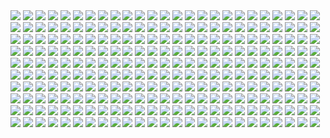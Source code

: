 <img src='CUFSF/1.jpg' aligh=center>
<img src='CUFSF/2.jpg' aligh=center>
<img src='CUFSF/3.jpg' aligh=center>
<img src='CUFSF/4.jpg' aligh=center>
<img src='CUFSF/5.jpg' aligh=center>
<img src='CUFSF/6.jpg' aligh=center>
<img src='CUFSF/7.jpg' aligh=center>
<img src='CUFSF/8.jpg' aligh=center>
<img src='CUFSF/9.jpg' aligh=center>
<img src='CUFSF/10.jpg' aligh=center>
<img src='CUFSF/11.jpg' aligh=center>
<img src='CUFSF/12.jpg' aligh=center>
<img src='CUFSF/13.jpg' aligh=center>
<img src='CUFSF/14.jpg' aligh=center>
<img src='CUFSF/15.jpg' aligh=center>
<img src='CUFSF/16.jpg' aligh=center>
<img src='CUFSF/17.jpg' aligh=center>
<img src='CUFSF/18.jpg' aligh=center>
<img src='CUFSF/19.jpg' aligh=center>
<img src='CUFSF/20.jpg' aligh=center>
<img src='CUFSF/21.jpg' aligh=center>
<img src='CUFSF/22.jpg' aligh=center>
<img src='CUFSF/23.jpg' aligh=center>
<img src='CUFSF/24.jpg' aligh=center>
<img src='CUFSF/25.jpg' aligh=center>
<img src='CUFSF/26.jpg' aligh=center>
<img src='CUFSF/27.jpg' aligh=center>
<img src='CUFSF/28.jpg' aligh=center>
<img src='CUFSF/29.jpg' aligh=center>
<img src='CUFSF/30.jpg' aligh=center>
<img src='CUFSF/31.jpg' aligh=center>
<img src='CUFSF/32.jpg' aligh=center>
<img src='CUFSF/33.jpg' aligh=center>
<img src='CUFSF/34.jpg' aligh=center>
<img src='CUFSF/35.jpg' aligh=center>
<img src='CUFSF/36.jpg' aligh=center>
<img src='CUFSF/37.jpg' aligh=center>
<img src='CUFSF/38.jpg' aligh=center>
<img src='CUFSF/39.jpg' aligh=center>
<img src='CUFSF/40.jpg' aligh=center>
<img src='CUFSF/41.jpg' aligh=center>
<img src='CUFSF/42.jpg' aligh=center>
<img src='CUFSF/43.jpg' aligh=center>
<img src='CUFSF/44.jpg' aligh=center>
<img src='CUFSF/45.jpg' aligh=center>
<img src='CUFSF/46.jpg' aligh=center>
<img src='CUFSF/47.jpg' aligh=center>
<img src='CUFSF/48.jpg' aligh=center>
<img src='CUFSF/49.jpg' aligh=center>
<img src='CUFSF/50.jpg' aligh=center>
<img src='CUFSF/51.jpg' aligh=center>
<img src='CUFSF/52.jpg' aligh=center>
<img src='CUFSF/53.jpg' aligh=center>
<img src='CUFSF/54.jpg' aligh=center>
<img src='CUFSF/55.jpg' aligh=center>
<img src='CUFSF/56.jpg' aligh=center>
<img src='CUFSF/57.jpg' aligh=center>
<img src='CUFSF/58.jpg' aligh=center>
<img src='CUFSF/59.jpg' aligh=center>
<img src='CUFSF/60.jpg' aligh=center>
<img src='CUFSF/61.jpg' aligh=center>
<img src='CUFSF/62.jpg' aligh=center>
<img src='CUFSF/63.jpg' aligh=center>
<img src='CUFSF/64.jpg' aligh=center>
<img src='CUFSF/65.jpg' aligh=center>
<img src='CUFSF/66.jpg' aligh=center>
<img src='CUFSF/67.jpg' aligh=center>
<img src='CUFSF/68.jpg' aligh=center>
<img src='CUFSF/69.jpg' aligh=center>
<img src='CUFSF/70.jpg' aligh=center>
<img src='CUFSF/71.jpg' aligh=center>
<img src='CUFSF/72.jpg' aligh=center>
<img src='CUFSF/73.jpg' aligh=center>
<img src='CUFSF/74.jpg' aligh=center>
<img src='CUFSF/75.jpg' aligh=center>
<img src='CUFSF/76.jpg' aligh=center>
<img src='CUFSF/77.jpg' aligh=center>
<img src='CUFSF/78.jpg' aligh=center>
<img src='CUFSF/79.jpg' aligh=center>
<img src='CUFSF/80.jpg' aligh=center>
<img src='CUFSF/81.jpg' aligh=center>
<img src='CUFSF/82.jpg' aligh=center>
<img src='CUFSF/83.jpg' aligh=center>
<img src='CUFSF/84.jpg' aligh=center>
<img src='CUFSF/85.jpg' aligh=center>
<img src='CUFSF/86.jpg' aligh=center>
<img src='CUFSF/87.jpg' aligh=center>
<img src='CUFSF/88.jpg' aligh=center>
<img src='CUFSF/89.jpg' aligh=center>
<img src='CUFSF/90.jpg' aligh=center>
<img src='CUFSF/91.jpg' aligh=center>
<img src='CUFSF/92.jpg' aligh=center>
<img src='CUFSF/93.jpg' aligh=center>
<img src='CUFSF/94.jpg' aligh=center>
<img src='CUFSF/95.jpg' aligh=center>
<img src='CUFSF/96.jpg' aligh=center>
<img src='CUFSF/97.jpg' aligh=center>
<img src='CUFSF/98.jpg' aligh=center>
<img src='CUFSF/99.jpg' aligh=center>
<img src='CUFSF/100.jpg' aligh=center>
<img src='CUFSF/101.jpg' aligh=center>
<img src='CUFSF/102.jpg' aligh=center>
<img src='CUFSF/103.jpg' aligh=center>
<img src='CUFSF/104.jpg' aligh=center>
<img src='CUFSF/105.jpg' aligh=center>
<img src='CUFSF/106.jpg' aligh=center>
<img src='CUFSF/107.jpg' aligh=center>
<img src='CUFSF/108.jpg' aligh=center>
<img src='CUFSF/109.jpg' aligh=center>
<img src='CUFSF/110.jpg' aligh=center>
<img src='CUFSF/111.jpg' aligh=center>
<img src='CUFSF/112.jpg' aligh=center>
<img src='CUFSF/113.jpg' aligh=center>
<img src='CUFSF/114.jpg' aligh=center>
<img src='CUFSF/115.jpg' aligh=center>
<img src='CUFSF/116.jpg' aligh=center>
<img src='CUFSF/117.jpg' aligh=center>
<img src='CUFSF/118.jpg' aligh=center>
<img src='CUFSF/119.jpg' aligh=center>
<img src='CUFSF/120.jpg' aligh=center>
<img src='CUFSF/121.jpg' aligh=center>
<img src='CUFSF/122.jpg' aligh=center>
<img src='CUFSF/123.jpg' aligh=center>
<img src='CUFSF/124.jpg' aligh=center>
<img src='CUFSF/125.jpg' aligh=center>
<img src='CUFSF/126.jpg' aligh=center>
<img src='CUFSF/127.jpg' aligh=center>
<img src='CUFSF/128.jpg' aligh=center>
<img src='CUFSF/129.jpg' aligh=center>
<img src='CUFSF/130.jpg' aligh=center>
<img src='CUFSF/131.jpg' aligh=center>
<img src='CUFSF/132.jpg' aligh=center>
<img src='CUFSF/133.jpg' aligh=center>
<img src='CUFSF/134.jpg' aligh=center>
<img src='CUFSF/135.jpg' aligh=center>
<img src='CUFSF/136.jpg' aligh=center>
<img src='CUFSF/137.jpg' aligh=center>
<img src='CUFSF/138.jpg' aligh=center>
<img src='CUFSF/139.jpg' aligh=center>
<img src='CUFSF/140.jpg' aligh=center>
<img src='CUFSF/141.jpg' aligh=center>
<img src='CUFSF/142.jpg' aligh=center>
<img src='CUFSF/143.jpg' aligh=center>
<img src='CUFSF/144.jpg' aligh=center>
<img src='CUFSF/145.jpg' aligh=center>
<img src='CUFSF/146.jpg' aligh=center>
<img src='CUFSF/147.jpg' aligh=center>
<img src='CUFSF/148.jpg' aligh=center>
<img src='CUFSF/149.jpg' aligh=center>
<img src='CUFSF/150.jpg' aligh=center>
<img src='CUFSF/151.jpg' aligh=center>
<img src='CUFSF/152.jpg' aligh=center>
<img src='CUFSF/153.jpg' aligh=center>
<img src='CUFSF/154.jpg' aligh=center>
<img src='CUFSF/155.jpg' aligh=center>
<img src='CUFSF/156.jpg' aligh=center>
<img src='CUFSF/157.jpg' aligh=center>
<img src='CUFSF/158.jpg' aligh=center>
<img src='CUFSF/159.jpg' aligh=center>
<img src='CUFSF/160.jpg' aligh=center>
<img src='CUFSF/161.jpg' aligh=center>
<img src='CUFSF/162.jpg' aligh=center>
<img src='CUFSF/163.jpg' aligh=center>
<img src='CUFSF/164.jpg' aligh=center>
<img src='CUFSF/165.jpg' aligh=center>
<img src='CUFSF/166.jpg' aligh=center>
<img src='CUFSF/167.jpg' aligh=center>
<img src='CUFSF/168.jpg' aligh=center>
<img src='CUFSF/169.jpg' aligh=center>
<img src='CUFSF/170.jpg' aligh=center>
<img src='CUFSF/171.jpg' aligh=center>
<img src='CUFSF/172.jpg' aligh=center>
<img src='CUFSF/173.jpg' aligh=center>
<img src='CUFSF/174.jpg' aligh=center>
<img src='CUFSF/175.jpg' aligh=center>
<img src='CUFSF/176.jpg' aligh=center>
<img src='CUFSF/177.jpg' aligh=center>
<img src='CUFSF/178.jpg' aligh=center>
<img src='CUFSF/179.jpg' aligh=center>
<img src='CUFSF/180.jpg' aligh=center>
<img src='CUFSF/181.jpg' aligh=center>
<img src='CUFSF/182.jpg' aligh=center>
<img src='CUFSF/183.jpg' aligh=center>
<img src='CUFSF/184.jpg' aligh=center>
<img src='CUFSF/185.jpg' aligh=center>
<img src='CUFSF/186.jpg' aligh=center>
<img src='CUFSF/187.jpg' aligh=center>
<img src='CUFSF/188.jpg' aligh=center>
<img src='CUFSF/189.jpg' aligh=center>
<img src='CUFSF/190.jpg' aligh=center>
<img src='CUFSF/191.jpg' aligh=center>
<img src='CUFSF/192.jpg' aligh=center>
<img src='CUFSF/193.jpg' aligh=center>
<img src='CUFSF/194.jpg' aligh=center>
<img src='CUFSF/195.jpg' aligh=center>
<img src='CUFSF/196.jpg' aligh=center>
<img src='CUFSF/197.jpg' aligh=center>
<img src='CUFSF/198.jpg' aligh=center>
<img src='CUFSF/199.jpg' aligh=center>
<img src='CUFSF/200.jpg' aligh=center>
<img src='CUFSF/201.jpg' aligh=center>
<img src='CUFSF/202.jpg' aligh=center>
<img src='CUFSF/203.jpg' aligh=center>
<img src='CUFSF/204.jpg' aligh=center>
<img src='CUFSF/205.jpg' aligh=center>
<img src='CUFSF/206.jpg' aligh=center>
<img src='CUFSF/207.jpg' aligh=center>
<img src='CUFSF/208.jpg' aligh=center>
<img src='CUFSF/209.jpg' aligh=center>
<img src='CUFSF/210.jpg' aligh=center>
<img src='CUFSF/211.jpg' aligh=center>
<img src='CUFSF/212.jpg' aligh=center>
<img src='CUFSF/213.jpg' aligh=center>
<img src='CUFSF/214.jpg' aligh=center>
<img src='CUFSF/215.jpg' aligh=center>
<img src='CUFSF/216.jpg' aligh=center>
<img src='CUFSF/217.jpg' aligh=center>
<img src='CUFSF/218.jpg' aligh=center>
<img src='CUFSF/219.jpg' aligh=center>
<img src='CUFSF/220.jpg' aligh=center>
<img src='CUFSF/221.jpg' aligh=center>
<img src='CUFSF/222.jpg' aligh=center>
<img src='CUFSF/223.jpg' aligh=center>
<img src='CUFSF/224.jpg' aligh=center>
<img src='CUFSF/225.jpg' aligh=center>
<img src='CUFSF/226.jpg' aligh=center>
<img src='CUFSF/227.jpg' aligh=center>
<img src='CUFSF/228.jpg' aligh=center>
<img src='CUFSF/229.jpg' aligh=center>
<img src='CUFSF/230.jpg' aligh=center>
<img src='CUFSF/231.jpg' aligh=center>
<img src='CUFSF/232.jpg' aligh=center>
<img src='CUFSF/233.jpg' aligh=center>
<img src='CUFSF/234.jpg' aligh=center>
<img src='CUFSF/235.jpg' aligh=center>
<img src='CUFSF/236.jpg' aligh=center>
<img src='CUFSF/237.jpg' aligh=center>
<img src='CUFSF/238.jpg' aligh=center>
<img src='CUFSF/239.jpg' aligh=center>
<img src='CUFSF/240.jpg' aligh=center>
<img src='CUFSF/241.jpg' aligh=center>
<img src='CUFSF/242.jpg' aligh=center>
<img src='CUFSF/243.jpg' aligh=center>
<img src='CUFSF/244.jpg' aligh=center>
<img src='CUFSF/245.jpg' aligh=center>
<img src='CUFSF/246.jpg' aligh=center>
<img src='CUFSF/247.jpg' aligh=center>
<img src='CUFSF/248.jpg' aligh=center>
<img src='CUFSF/249.jpg' aligh=center>
<img src='CUFSF/250.jpg' aligh=center>
